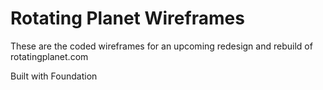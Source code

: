 # Rotating Planet Wireframes

These are the coded wireframes for an upcoming redesign and rebuild of rotatingplanet.com

Built with Foundation
